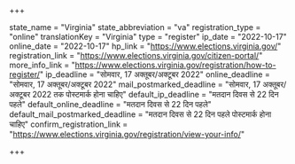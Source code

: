 +++

state_name = "Virginia"
state_abbreviation = "va"
registration_type = "online"
translationKey = "Virginia"
type = "register"
ip_date = "2022-10-17"
online_date = "2022-10-17"
hp_link = "https://www.elections.virginia.gov/"
registration_link = "https://www.elections.virginia.gov/citizen-portal/"
more_info_link = "https://www.elections.virginia.gov/registration/how-to-register/"
ip_deadline = "सोमवार, 17 अक्तूबर/अक्टूबर 2022"
online_deadline = "सोमवार, 17 अक्तूबर/अक्टूबर 2022"
mail_postmarked_deadline = "सोमवार, 17 अक्तूबर/अक्टूबर 2022 तक पोस्टमार्क होना चाहिए"
default_ip_deadline = "मतदान दिवस से 22 दिन पहले"
default_online_deadline = "मतदान दिवस से 22 दिन पहले"
default_mail_postmarked_deadline = "मतदान दिवस से 22 दिन पहले पोस्टमार्क होना चाहिए"
confirm_registration_link = "https://www.elections.virginia.gov/registration/view-your-info/"

+++